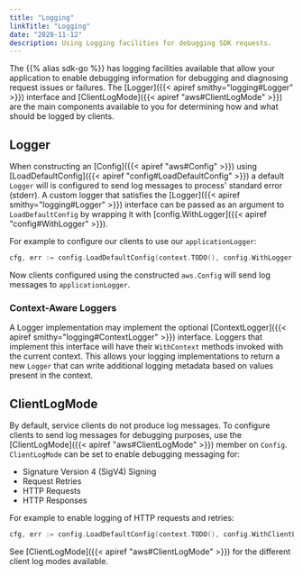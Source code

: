 ```yaml
---
title: "Logging"
linkTitle: "Logging"
date: "2020-11-12"
description: Using Logging facilities for debugging SDK requests.
---
```


The {{% alias sdk-go %}} has logging facilities available that allow your application to enable debugging information
for debugging and diagnosing request issues or failures. The [Logger]({{< apiref smithy="logging#Logger" >}}) interface
and [ClientLogMode]({{< apiref "aws#ClientLogMode" >}}) are the main components available to you for determining how and
what should be logged by clients.

## Logger

When constructing an [Config]({{< apiref "aws#Config" >}}) using
[LoadDefaultConfig]({{< apiref "config#LoadDefaultConfig" >}}) a default `Logger` will is configured to send log
messages to process' standard error (stderr). A custom logger that satisfies the 
[Logger]({{< apiref smithy="logging#Logger" >}}) interface can be passed as an argument to `LoadDefaultConfig` 
by wrapping it with [config.WithLogger]({{< apiref "config#WithLogger" >}}).

For example to configure our clients to use our `applicationLogger`:

```go
cfg, err := config.LoadDefaultConfig(context.TODO(), config.WithLogger(applicationLogger))
```

Now clients configured using the constructed `aws.Config` will send log messages to `applicationLogger`.

### Context-Aware Loggers

A Logger implementation may implement the optional [ContextLogger]({{< apiref smithy="logging#ContextLogger" >}})
interface. Loggers that implement this interface will have their `WithContext` methods invoked with the current context.
This allows your logging implementations to return a new `Logger` that can write additional logging metadata based
on values present in the context.

## ClientLogMode

By default, service clients do not produce log messages. To configure clients to send log messages for debugging
purposes, use the [ClientLogMode]({{< apiref "aws#ClientLogMode" >}}) member on `Config`. `ClientLogMode`
can be set to enable debugging messaging for:

* Signature Version 4 (SigV4) Signing
* Request Retries
* HTTP Requests
* HTTP Responses

For example to enable logging of HTTP requests and retries:

```go
cfg, err := config.LoadDefaultConfig(context.TODO(), config.WithClientLogMode(aws.LogRetries | aws.LogRequest))
```

See [ClientLogMode]({{< apiref "aws#ClientLogMode" >}}) for the different client log modes available.

